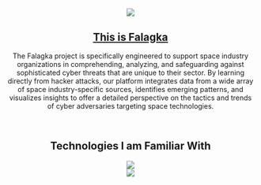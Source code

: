 <h1 align="center">
    <img src="https://readme-typing-svg.herokuapp.com/?font=Righteous&size=35&center=true&vCenter=true&width=500&height=70&duration=5000&lines=Hello+Friend!;" />
</h1>
<h2 align="center">
   <a href="https://github.com/Falagka">This is Falagka</a>
</h2>
<p align="center">
    The Falagka project is specifically engineered to support space industry organizations in comprehending, analyzing, and safeguarding against sophisticated cyber threats that are unique to their sector. By learning directly from hacker attacks, our platform integrates data from a wide array of space industry-specific sources, identifies emerging patterns, and visualizes insights to offer a detailed perspective on the tactics and trends of cyber adversaries targeting space technologies.
</p>
<br>

<h2 align="center">Technologies I am Familiar With</h2>
<div align="center">
    <img src="https://skillicons.dev/icons?i=nextjs,react,graphql,nodejs,javascript,typescript,html,css,tailwind,git" /><br>
    <img src="https://skillicons.dev/icons?i=python,r,flask,tensorflow,scikitlearn,mysql,mongodb,redis,docker" /><br>
</div>
<br>



